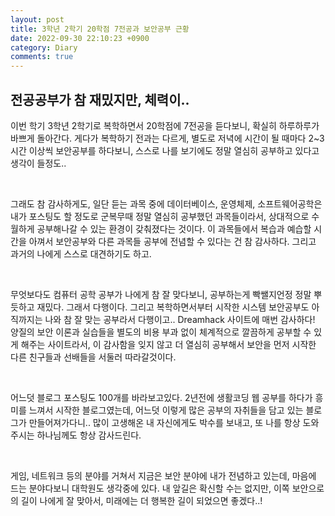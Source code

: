 ```yaml
---
layout: post
title: 3학년 2학기 20학점 7전공과 보안공부 근황
date: 2022-09-30 22:10:23 +0900
category: Diary
comments: true
---
```


## 전공공부가 참 재밌지만, 체력이..

이번 학기 3학년 2학기로 복학하면서 20학점에 7전공을 듣다보니, 확실히 하루하루가 바쁘게 돌아간다. 게다가 복학하기 전과는 다르게, 별도로 저녁에 시간이 될 때마다 2~3시간 이상씩 보안공부를 하다보니, 스스로 나를 보기에도 정말 열심히 공부하고 있다고 생각이 들정도..

<br/>

그래도 참 감사하게도, 일단 듣는 과목 중에 데이터베이스, 운영체제, 소프트웨어공학은 내가 포스팅도 할 정도로 군복무때 정말 열심히 공부했던 과목들이라서, 상대적으로 수월하게 공부해나갈 수 있는 환경이 갖춰졌다는 것이다. 이 과목들에서 복습과 예습할 시간을 아껴서 보안공부와 다른 과목들 공부에 전념할 수 있다는 건 참 감사하다. 그리고 과거의 나에게 스스로 대견하기도 하고.

<br/>

무엇보다도 컴퓨터 공학 공부가 나에게 참 잘 맞다보니, 공부하는게 빡쌜지언정 정말 뿌듯하고 재밌다. 그래서 다행이다. 그리고 복학하면서부터 시작한 시스템 보안공부도 아직까지는 나와 참 잘 맞는 공부라서 다행이고.. Dreamhack 사이트에 매번 감사하다! 양질의 보안 이론과 실습들을 별도의 비용 부과 없이 체계적으로 깔끔하게 공부할 수 있게 해주는 사이트라서, 이 감사함을 잊지 않고 더 열심히 공부해서 보안을 먼저 시작한 다른 친구들과 선배들을 서둘러 따라갈것이다.

<br/>

어느덧 블로그 포스팅도 100개를 바라보고있다. 2년전에 생활코딩 웹 공부를 하다가 흥미를 느껴서 시작한 블로그였는데, 어느덧 이렇게 많은 공부의 자취들을 담고 있는 블로그가 만들어져가다니.. 많이 고생해온 내 자신에게도 박수를 보내고, 또 나를 항상 도와주시는 하나님께도 항상 감사드린다.

<br/>

게임, 네트워크 등의 분야를 거쳐서 지금은 보안 분야에 내가 전념하고 있는데, 마음에 드는 분야다보니 대학원도 생각중에 있다. 내 앞길은 확신할 수는 없지만, 이쪽 보안으로의 길이 나에게 잘 맞아서, 미래에는 더 행복한 길이 되었으면 좋겠다..!